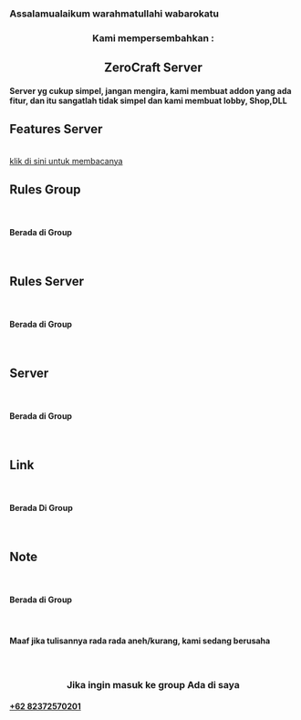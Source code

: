 ### Assalamualaikum warahmatullahi wabarokatu
<center><h3>Kami mempersembahkan : </h3></center>

<center><h2> ZeroCraft Server</h2></center>

#### Server yg cukup simpel, jangan mengira, kami membuat addon yang ada fitur, dan itu sangatlah tidak simpel dan kami membuat lobby, Shop,DLL

## Features Server 
<br>
<a href="https://github.com/AbdulJabarID/Zero-Craft-SMP/blob/main/Features-Server.md">klik di sini untuk membacanya</a>
<br>

## Rules Group 
<br>
<h4>Berada di Group</h4>
<br>

## Rules Server 
<br>
<h4>Berada di Group</h4>
<br>

## Server 
<br>
<h4>Berada di Group</h4>
<br>

## Link 
<br>
<h4>Berada Di Group</h4>
<br>

## Note 
<br>
<h4>Berada di Group</h4>
<br>

#### Maaf jika tulisannya rada rada aneh/kurang, kami sedang berusaha

<br>
<center><h3>Jika ingin masuk ke group Ada di saya</h3></center>
<h4><a href="https://wa.me/62823-7257-0201">+62 82372570201</a>
